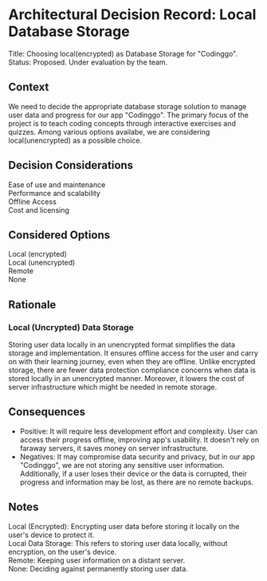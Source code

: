 # Architectural Decision Record: Local Database Storage

Title: Choosing local(encrypted) as Database Storage for "Codinggo".  
Status: Proposed. Under evaluation by the team.

## Context
We need to decide the appropriate database storage solution to manage user data and progress for our app "Codinggo". The primary focus of the project is to teach coding concepts through interactive exercises and quizzes. Among various options availabe, we are considering local(unencrypted) as a possible choice.

## Decision Considerations
Ease of use and maintenance  
Performance and scalability  
Offline Access  
Cost and licensing  

## Considered Options
Local (encrypted)  
Local (unencrypted)  
Remote  
None

## Rationale
### Local (Uncrypted) Data Storage
Storing user data locally in an unencrypted format simplifies the data storage and implementation. It ensures offline access for the user and carry on with their learning journey, even when they are offline. Unlike encrypted storage, there are fewer data protection compliance concerns when data is stored locally in an unencrypted manner. Moreover, it lowers the cost of server infrastructure which might be needed in remote storage.

## Consequences
- Positive: It will require less development effort and complexity. User can access their progress offline, improving app's usability. It doesn't rely on faraway servers, it saves money on server infrastructure.  
- Negatives: It may compromise data security and privacy, but in our app "Codinggo", we are not storing any sensitive user information. Additionally, if a user loses their device or the data is corrupted, their progress and information may be lost, as there are no remote backups.

## Notes
Local (Encrypted): Encrypting user data before storing it locally on the user's device to protect it.  
Local Data Storage: This refers to storing user data locally, without encryption, on the user's device.  
Remote: Keeping user information on a distant server.  
None: Deciding against permanently storing user data.